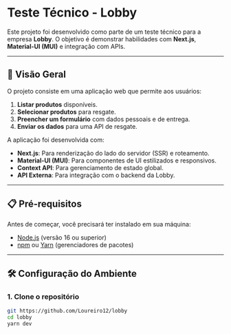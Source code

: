 # Teste Técnico - Lobby

Este projeto foi desenvolvido como parte de um teste técnico para a empresa **Lobby**. O objetivo é demonstrar habilidades com **Next.js**, **Material-UI (MUI)** e integração com APIs.

---

## 🚀 Visão Geral

O projeto consiste em uma aplicação web que permite aos usuários:

1. **Listar produtos** disponíveis.
2. **Selecionar produtos** para resgate.
3. **Preencher um formulário** com dados pessoais e de entrega.
4. **Enviar os dados** para uma API de resgate.

A aplicação foi desenvolvida com:

- **Next.js**: Para renderização do lado do servidor (SSR) e roteamento.
- **Material-UI (MUI)**: Para componentes de UI estilizados e responsivos.
- **Context API**: Para gerenciamento de estado global.
- **API Externa**: Para integração com o backend da Lobby.

---

## 📋 Pré-requisitos

Antes de começar, você precisará ter instalado em sua máquina:

- [Node.js](https://nodejs.org/) (versão 16 ou superior)
- [npm](https://www.npmjs.com/) ou [Yarn](https://yarnpkg.com/) (gerenciadores de pacotes)

---

## 🛠️ Configuração do Ambiente

### 1. Clone o repositório

```bash
git https://github.com/Loureiro12/lobby
cd lobby
yarn dev
```
